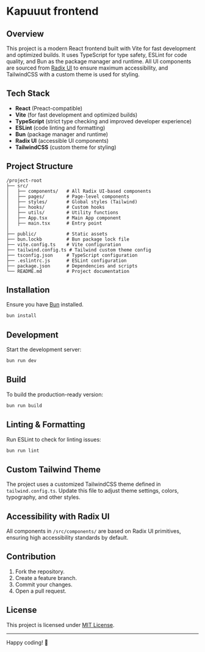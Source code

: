 # Kapuuut frontend

## Overview

This project is a modern React frontend built with Vite for fast development and optimized builds. It uses TypeScript for type safety, ESLint for code quality, and Bun as the package manager and runtime. All UI components are sourced from [Radix UI](https://www.radix-ui.com/) to ensure maximum accessibility, and TailwindCSS with a custom theme is used for styling.

## Tech Stack

- **React** (Preact-compatible)
- **Vite** (for fast development and optimized builds)
- **TypeScript** (strict type checking and improved developer experience)
- **ESLint** (code linting and formatting)
- **Bun** (package manager and runtime)
- **Radix UI** (accessible UI components)
- **TailwindCSS** (custom theme for styling)

## Project Structure

```
/project-root
├── src/
│   ├── components/   # All Radix UI-based components
│   ├── pages/        # Page-level components
│   ├── styles/       # Global styles (Tailwind)
│   ├── hooks/        # Custom hooks
│   ├── utils/        # Utility functions
│   ├── App.tsx       # Main App component
│   ├── main.tsx      # Entry point
│
├── public/           # Static assets
├── bun.lockb         # Bun package lock file
├── vite.config.ts    # Vite configuration
├── tailwind.config.ts # Tailwind custom theme config
├── tsconfig.json     # TypeScript configuration
├── .eslintrc.js      # ESLint configuration
├── package.json      # Dependencies and scripts
└── README.md         # Project documentation
```

## Installation

Ensure you have [Bun](https://bun.sh/) installed.

```sh
bun install
```

## Development

Start the development server:

```sh
bun run dev
```

## Build

To build the production-ready version:

```sh
bun run build
```

## Linting & Formatting

Run ESLint to check for linting issues:

```sh
bun run lint
```

## Custom Tailwind Theme

The project uses a customized TailwindCSS theme defined in `tailwind.config.ts`. Update this file to adjust theme settings, colors, typography, and other styles.

## Accessibility with Radix UI

All components in `/src/components/` are based on Radix UI primitives, ensuring high accessibility standards by default.

## Contribution

1. Fork the repository.
2. Create a feature branch.
3. Commit your changes.
4. Open a pull request.

## License

This project is licensed under [MIT License](LICENSE).

---

Happy coding! 🚀


